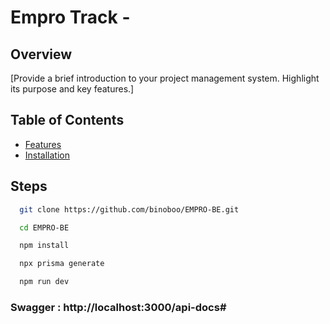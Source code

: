 # Empro Track - 

## Overview

[Provide a brief introduction to your project management system. Highlight its purpose and key features.]

## Table of Contents

- [Features](#features)
- [Installation](#installation)

## Steps


```bash
  git clone https://github.com/binoboo/EMPRO-BE.git
```


```bash
  cd EMPRO-BE
```

```bash
  npm install
```

```bash
  npx prisma generate
```

```bash
  npm run dev
```

### Swagger : http://localhost:3000/api-docs#